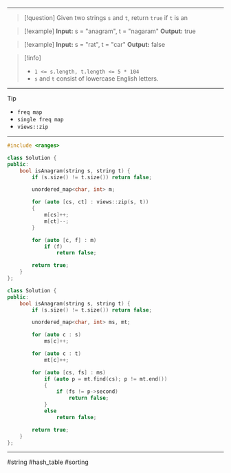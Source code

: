 ___

> [!question] 
> Given two strings `s` and `t`, return `true` if `t` is an 

> [!example] 
> **Input:** s = "anagram", t = "nagaram"
**Output:** true 

> [!example] 
> **Input:** s = "rat", t = "car"
**Output:** false 

> [!info] 
> - `1 <= s.length, t.length <= 5 * 104`
> - `s` and `t` consist of lowercase English letters. 

___

> [!tip] 
> - `freq map`
> - `single freq map`
> - `views::zip`

___

```cpp
#include <ranges>

class Solution {
public:
    bool isAnagram(string s, string t) {
        if (s.size() != t.size()) return false;

        unordered_map<char, int> m;

        for (auto [cs, ct] : views::zip(s, t))
        {
            m[cs]++;
            m[ct]--;
        }

        for (auto [c, f] : m)
            if (f) 
                return false;

        return true;        
    }
};
```

```cpp
class Solution {
public:
    bool isAnagram(string s, string t) {
        if (s.size() != t.size()) return false;

        unordered_map<char, int> ms, mt;

        for (auto c : s)
            ms[c]++;

        for (auto c : t)
            mt[c]++;

        for (auto [cs, fs] : ms)
            if (auto p = mt.find(cs); p != mt.end())
            {
                if (fs != p->second)
                    return false;
            }
            else
                return false;

        return true;        
    }
};
```

___

#string #hash_table #sorting 